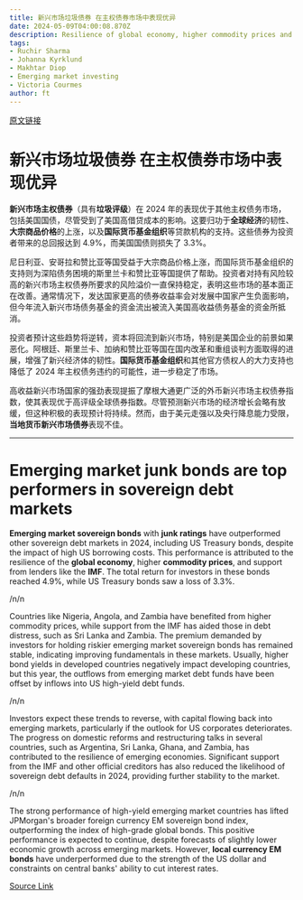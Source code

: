 ```yaml
---
title: 新兴市场垃圾债券 在主权债券市场中表现优异
date: 2024-05-09T04:00:08.870Z
description: Resilience of global economy, higher commodity prices and support from IMF help drive returns for lower-rated bonds
tags: 
- Ruchir Sharma
- Johanna Kyrklund
- Makhtar Diop
- Emerging market investing
- Victoria Courmes
author: ft
---
```


[原文链接](https://ft.com/content/df8cd4cf-1404-4823-ad09-77144b56f202)

# **新兴市场垃圾债券** 在主权债券市场中表现优异 

**新兴市场主权债券**（具有**垃圾评级**）在 2024 年的表现优于其他主权债务市场，包括美国国债，尽管受到了美国高借贷成本的影响。这要归功于**全球经济**的韧性、**大宗商品价格**的上涨，以及**国际货币基金组织**等贷款机构的支持。这些债券为投资者带来的总回报达到 4.9%，而美国国债则损失了 3.3%。

尼日利亚、安哥拉和赞比亚等国受益于大宗商品价格上涨，而国际货币基金组织的支持则为深陷债务困境的斯里兰卡和赞比亚等国提供了帮助。投资者对持有风险较高的新兴市场主权债券所要求的风险溢价一直保持稳定，表明这些市场的基本面正在改善。通常情况下，发达国家更高的债券收益率会对发展中国家产生负面影响，但今年流入新兴市场债务基金的资金流出被流入美国高收益债务基金的资金所抵消。

投资者预计这些趋势将逆转，资本将回流到新兴市场，特别是美国企业的前景如果恶化。阿根廷、斯里兰卡、加纳和赞比亚等国在国内改革和重组谈判方面取得的进展，增强了新兴经济体的韧性。**国际货币基金组织**和其他官方债权人的大力支持也降低了 2024 年主权债务违约的可能性，进一步稳定了市场。

高收益新兴市场国家的强劲表现提振了摩根大通更广泛的外币新兴市场主权债券指数，使其表现优于高评级全球债券指数。尽管预测新兴市场的经济增长会略有放缓，但这种积极的表现预计将持续。然而，由于美元走强以及央行降息能力受限，**当地货币新兴市场债券**表现不佳。

---

# Emerging market junk bonds are top performers in sovereign debt markets 

**Emerging market sovereign bonds** with **junk ratings** have outperformed other sovereign debt markets in 2024, including US Treasury bonds, despite the impact of high US borrowing costs. This performance is attributed to the resilience of the **global economy**, higher **commodity prices**, and support from lenders like the **IMF**. The total return for investors in these bonds reached 4.9%, while US Treasury bonds saw a loss of 3.3%.

/n/n

Countries like Nigeria, Angola, and Zambia have benefited from higher commodity prices, while support from the IMF has aided those in debt distress, such as Sri Lanka and Zambia. The premium demanded by investors for holding riskier emerging market sovereign bonds has remained stable, indicating improving fundamentals in these markets. Usually, higher bond yields in developed countries negatively impact developing countries, but this year, the outflows from emerging market debt funds have been offset by inflows into US high-yield debt funds.

/n/n

Investors expect these trends to reverse, with capital flowing back into emerging markets, particularly if the outlook for US corporates deteriorates. The progress on domestic reforms and restructuring talks in several countries, such as Argentina, Sri Lanka, Ghana, and Zambia, has contributed to the resilience of emerging economies. Significant support from the IMF and other official creditors has also reduced the likelihood of sovereign debt defaults in 2024, providing further stability to the market.

/n/n

The strong performance of high-yield emerging market countries has lifted JPMorgan's broader foreign currency EM sovereign bond index, outperforming the index of high-grade global bonds. This positive performance is expected to continue, despite forecasts of slightly lower economic growth across emerging markets. However, **local currency EM bonds** have underperformed due to the strength of the US dollar and constraints on central banks' ability to cut interest rates.

[Source Link](https://ft.com/content/df8cd4cf-1404-4823-ad09-77144b56f202)

